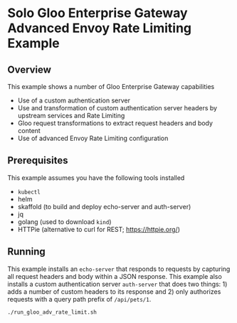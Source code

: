 # Solo Gloo Enterprise Gateway Advanced Envoy Rate Limiting Example

## Overview

This example shows a number of Gloo Enterprise Gateway capabilities

* Use of a custom authentication server
* Use and transformation of custom authentication server headers by upstream services and Rate Limiting
* Gloo request transformations to extract request headers and body content
* Use of advanced Envoy Rate Limiting configuration

## Prerequisites

This example assumes you have the following tools installed
* `kubectl`
* helm
* skaffold (to build and deploy echo-server and auth-server)
* jq
* golang (used to download `kind`)
* HTTPie (alternative to curl for REST; https://httpie.org/)

## Running

This example installs an `echo-server` that responds to requests by capturing all request headers and body within a JSON
response. This example also installs a custom authentication server `auth-server` that does two things: 1) adds a
number of custom headers to its response and 2) only authorizes requests with a query path prefix of `/api/pets/1`.

```shell
./run_gloo_adv_rate_limit.sh
```
